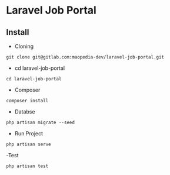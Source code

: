 # Laravel Job Portal

## Install

- Cloning
```
git clone git@gitlab.com:maopedia-dev/laravel-job-portal.git
```
- cd laravel-job-portal
```
cd laravel-job-portal
```

- Composer
```
composer install
```

- Databse
```
php artisan migrate --seed
```

- Run Project
```
php artisan serve
```

-Test
```
php artisan test
```